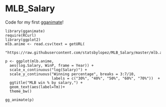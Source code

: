 # MLB_Salary

Code for my first [gganimate](https://github.com/dgrtwo/gganimate)!

```{r}
library(gganimate)
require(RCurl)
library(ggplot2)
mlb.anime <- read.csv(text = getURL(
  "https://raw.githubusercontent.com/statsbylopez/MLB_Salary/master/mlb.anime.csv"))
  
p <- ggplot(mlb.anime, 
  aes(log.Salary, WinP, frame = Year)) +
  scale_x_continuous("log(Salary)") +
  scale_y_continuous("Winning percentage", breaks = 3:7/10, 
                     labels = c("30%", "40%", "50%", "60%", "70%"))  +
  ggtitle("MLB win % by salary,") +
  geom_text(aes(label=Tm))+ 
  theme_bw()

gg_animate(p)
  ```
